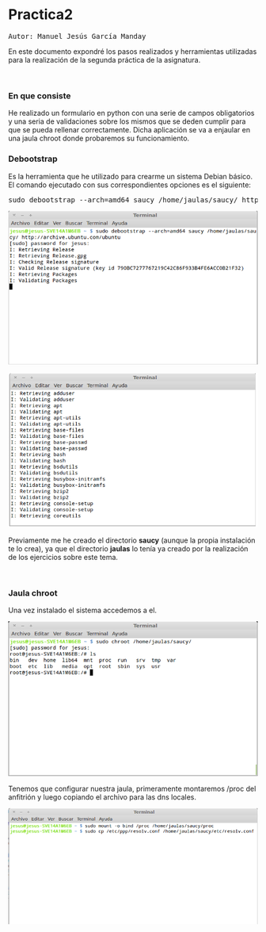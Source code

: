Practica2
=========

<pre>
Autor: Manuel Jesús García Manday
</pre>

En este documento expondré los pasos realizados y herramientas utilizadas para la realización de la segunda práctica de la asignatura.


<br>
<h3>En que consiste</h3>  
He realizado un formulario en python con una serie de campos obligatorios y una seria de validaciones sobre los mismos que se deden cumplir para 
que se pueda rellenar correctamente. Dicha aplicación se va a enjaular en una jaula chroot donde probaremos su funcionamiento.

<br>
<h3>Debootstrap</h3>
Es la herramienta que he utilizado para crearme un sistema Debian básico. El comando ejecutado con sus correspondientes opciones es el siguiente:
<pre>
sudo debootstrap --arch=amd64 saucy /home/jaulas/saucy/ http://archive.ubuntu.com/ubuntu
</pre>

![imagen23](https://github.com/jmanday/Imagenes/blob/master/imagen23.png?raw=true)

![imagen24](https://github.com/jmanday/Imagenes/blob/master/imagen24.png?raw=true)

Previamente me he creado el directorio **saucy** (aunque la propia instalación te lo crea), ya que el directorio **jaulas** lo tenía ya creado por la realización de los ejercicios sobre este tema.

<br>
<h3>Jaula chroot</h3>
Una vez instalado el sistema accedemos a el.

![imagen25](https://github.com/jmanday/Imagenes/blob/master/imagen25.png?raw=true)

Tenemos que configurar nuestra jaula, primeramente montaremos /proc del anfitrión y luego copiando el archivo para las dns locales.

![imagen26](https://github.com/jmanday/Imagenes/blob/master/imagen26.png?raw=true)
